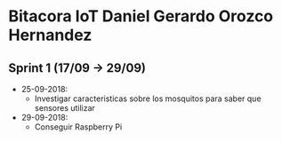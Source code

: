 # Bitacora IoT Daniel Gerardo Orozco Hernandez
## Sprint 1 (17/09 -> 29/09)
* 25-09-2018:
    * Investigar caracteristicas sobre los mosquitos para saber que sensores utilizar
* 29-09-2018:
    * Conseguir Raspberry Pi
